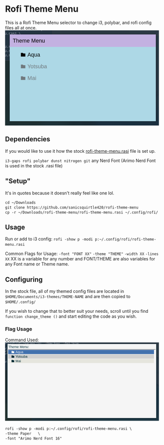 # Rofi Theme Menu
This is a Rofi Theme Menu selector to change i3, polybar, and rofi config files all at once. 
![Rofi Image](https://raw.githubusercontent.com/sanicsquirtle420/rofi-theme-menu/main/pictures/rofi-theme.png)

## Dependencies
If you would like to use it how the stock [rofi-theme-menu.rasi](https://github.com/sanicsquirtle420/rofi-theme-menu/blob/main/rofi-theme-menu.rasi) file is set up.

`i3-gaps rofi polybar dunst nitrogen git` any Nerd Font (Arimo Nerd Font is used in the stock .rasi file)

## "Setup"
It's in quotes because it doesn't really feel like one lol.
```
cd ~/Downloads
git clone https://github.com/sanicsquirtle420/rofi-theme-menu
cp -r ~/Downloads/rofi-theme-menu/rofi-theme-menu.rasi ~/.config/rofi/
```

## Usage
Run or add to i3 config: `rofi -show p -modi p:~/.config/rofi/rofi-theme-menu.rasi`

Common Flags for Usage:
`-font "FONT XX"`
`-theme "THEME"`
`-width XX`
`-lines XX`
XX is a variable for any number and FONT/THEME are also variables for any Font name or Theme name.

## Configuring
In the stock file, all of my themed config files are located in `$HOME/Documents/i3-themes/THEME-NAME` and are then copied to `$HOME/.config/`

If you wish to change that to better suit your needs, scroll until you find `function change_theme ()` and start editing the code as you wish. 

### Flag Usage
Command Used:
![paper theme image](https://raw.githubusercontent.com/sanicsquirtle420/rofi-theme-menu/main/pictures/rofi-theme-paper.png)
```
rofi -show p -modi p:~/.config/rofi/rofi-theme-menu.rasi \
-theme Paper   \
-font "Arimo Nerd Font 16"
```
